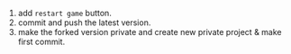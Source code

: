 1. add `restart game` button.
2. commit and push the latest version.
3. make the forked version private and create new private project & make first commit.
